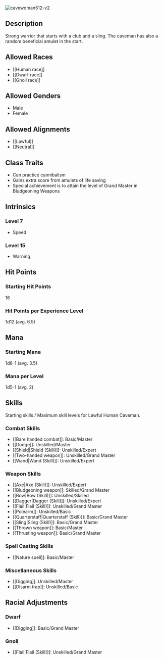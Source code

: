 ![cavewoman512-v2](https://github.com/hyvanmielenpelit/GnollHack/assets/16661034/ac1ce86f-ff9d-494e-85b3-7401087d5c41)

## Description

Strong warrior that starts with a club and a sling. The caveman has also a random beneficial amulet in the start.

## Allowed Races

- [[Human race]]
- [[Dwarf race]]
- [[Gnoll race]]

## Allowed Genders

- Male
- Female

## Allowed Alignments

- [[Lawful]]
- [[Neutral]]

## Class Traits

- Can practice cannibalism
- Gains extra score from amulets of life saving
- Special achievement is to attain the level of Grand Master in Bludgeoning Weapons

## Intrinsics

### Level 7

- Speed

### Level 15

- Warning

## Hit Points

### Starting Hit Points

16

### Hit Points per Experience Level

1d12 (avg. 6.5)

## Mana

### Starting Mana

1d8-1 (avg. 3.5)

### Mana per Level

1d5-1 (avg. 2)

## Skills

Starting skills / Maximum skill levels for Lawful Human Caveman. 

### Combat Skills                                    

* [[Bare handed combat]]: Basic/Master      
* [[Dodge]]: Unskilled/Master
* [[Shield|Shield (Skill)]]: Unskilled/Expert
* [[Two-handed weapon]]: Unskilled/Grand Master
* [[Wand|Wand (Skill)]]: Unskilled/Expert      

### Weapon Skills                                    

* [[Axe|Axe (Skill)]]: Unskilled/Expert      
* [[Bludgeoning weapon]]: Skilled/Grand Master
* [[Bow|Bow (Skill)]]: Unskilled/Skilled
* [[Dagger|Dagger (Skill)]]: Unskilled/Expert      
* [[Flail|Flail (Skill)]]: Unskilled/Grand Master
* [[Polearm]]: Unskilled/Basic       
* [[Quarterstaff|Quarterstaff (Skill)]]: Basic/Grand Master
* [[Sling|Sling (Skill)]]: Basic/Grand Master
* [[Thrown weapon]]: Basic/Master      
* [[Thrusting weapon]]: Basic/Grand Master

### Spell Casting Skills                             

* [[Nature spell]]: Basic/Master

### Miscellaneous Skills                                

* [[Digging]]: Unskilled/Master
* [[Disarm trap]]: Unskilled/Basic       

## Racial Adjustments

### Dwarf

- [[Digging]]: Basic/Grand Master

### Gnoll

- [[Flail|Flail (Skill)]]: Unskilled/Grand Master
